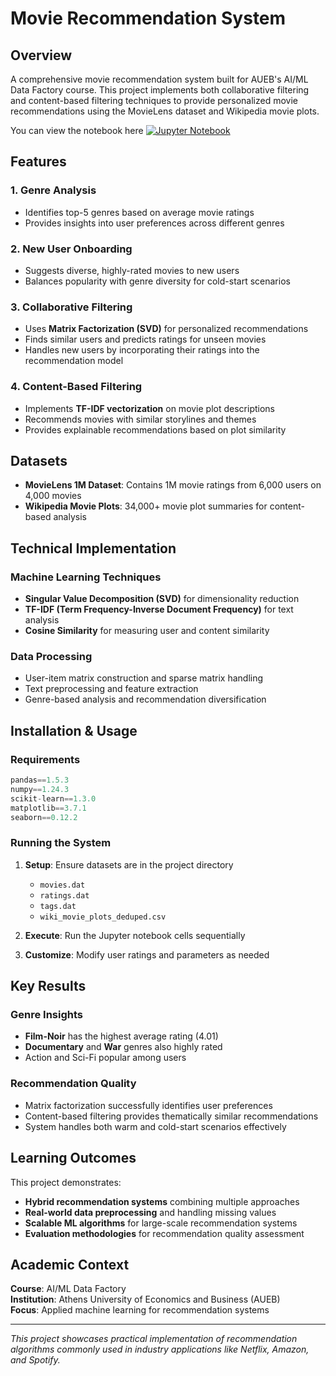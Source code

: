 # Movie Recommendation System

## Overview
A comprehensive movie recommendation system built for AUEB's AI/ML Data Factory course. This project implements both collaborative filtering and content-based filtering techniques to provide personalized movie recommendations using the MovieLens dataset and Wikipedia movie plots.

You can view the notebook here [![Jupyter Notebook](https://img.shields.io/badge/Jupyter-Notebook-F37626.svg?logo=Jupyter)](https://nbviewer.org/github/FotopoulosGeorge/movie-recommendations-aueb-df/blob/main/Movie%20Recommendation%20System.ipynb)

## Features

### 1. **Genre Analysis**
- Identifies top-5 genres based on average movie ratings
- Provides insights into user preferences across different genres

### 2. **New User Onboarding**
- Suggests diverse, highly-rated movies to new users
- Balances popularity with genre diversity for cold-start scenarios

### 3. **Collaborative Filtering**
- Uses **Matrix Factorization (SVD)** for personalized recommendations
- Finds similar users and predicts ratings for unseen movies
- Handles new users by incorporating their ratings into the recommendation model

### 4. **Content-Based Filtering**
- Implements **TF-IDF vectorization** on movie plot descriptions
- Recommends movies with similar storylines and themes
- Provides explainable recommendations based on plot similarity

## Datasets
- **MovieLens 1M Dataset**: Contains 1M movie ratings from 6,000 users on 4,000 movies
- **Wikipedia Movie Plots**: 34,000+ movie plot summaries for content-based analysis

## Technical Implementation

### Machine Learning Techniques
- **Singular Value Decomposition (SVD)** for dimensionality reduction
- **TF-IDF (Term Frequency-Inverse Document Frequency)** for text analysis
- **Cosine Similarity** for measuring user and content similarity

### Data Processing
- User-item matrix construction and sparse matrix handling
- Text preprocessing and feature extraction
- Genre-based analysis and recommendation diversification

## Installation & Usage

### Requirements
```python
pandas==1.5.3
numpy==1.24.3
scikit-learn==1.3.0
matplotlib==3.7.1
seaborn==0.12.2
```

### Running the System
1. **Setup**: Ensure datasets are in the project directory
   - `movies.dat`
   - `ratings.dat` 
   - `tags.dat`
   - `wiki_movie_plots_deduped.csv`

2. **Execute**: Run the Jupyter notebook cells sequentially
3. **Customize**: Modify user ratings and parameters as needed

## Key Results

### Genre Insights
- **Film-Noir** has the highest average rating (4.01)
- **Documentary** and **War** genres also highly rated
- Action and Sci-Fi popular among users

### Recommendation Quality
- Matrix factorization successfully identifies user preferences
- Content-based filtering provides thematically similar recommendations
- System handles both warm and cold-start scenarios effectively

## Learning Outcomes
This project demonstrates:
- **Hybrid recommendation systems** combining multiple approaches
- **Real-world data preprocessing** and handling missing values
- **Scalable ML algorithms** for large-scale recommendation systems
- **Evaluation methodologies** for recommendation quality assessment

## Academic Context
**Course**: AI/ML Data Factory  
**Institution**: Athens University of Economics and Business (AUEB)  
**Focus**: Applied machine learning for recommendation systems

---

*This project showcases practical implementation of recommendation algorithms commonly used in industry applications like Netflix, Amazon, and Spotify.*
